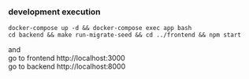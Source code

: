 ### development execution
```shell
docker-compose up -d && docker-compose exec app bash
cd backend && make run-migrate-seed && cd ../frontend && npm start
```

and  
go to frontend http://localhost:3000  
go to backend http://localhost:8000  
